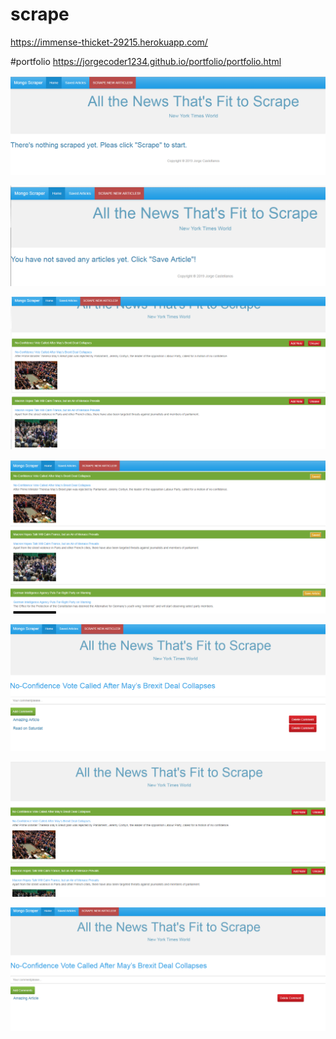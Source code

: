 # scrape

https://immense-thicket-29215.herokuapp.com/

#portfolio
https://jorgecoder1234.github.io/portfolio/portfolio.html


![](models/image1.PNG)


![](models/image2.PNG)


![](models/image3.PNG)

![](models/image4.PNG)


![](models/image5.PNG)


![](models/image6.PNG)


![](models/image7.PNG)

